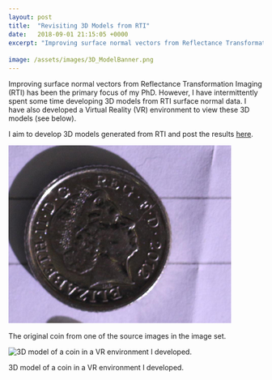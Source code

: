 ```yaml
---
layout: post
title:  "Revisiting 3D Models from RTI"
date:   2018-09-01 21:15:05 +0000
excerpt: "Improving surface normal vectors from Reflectance Transformation Imaging (RTI) has been the primary focus of my PhD. However, I have intermittently spent some time developing 3D models"

image: /assets/images/3D_ModelBanner.png
---
```

Improving surface normal vectors from Reflectance Transformation Imaging (RTI) has been the primary focus of my PhD. 
However, I have intermittently spent some time developing 3D models from RTI surface normal data.
I have also developed a Virtual Reality (VR) environment to view these 3D models (see below).

I aim to develop 3D models generated from RTI and post the results [here][models-link].


![The original coin from one of the source images in the image set.](/assets/images/IMG_0817a.png)
 
The original coin from one of the source images in the image set.


![3D model of a coin in a VR environment I developed.](/assets/images/3D_coin.gif)
 
3D model of a coin in a VR environment I developed.




[models-link]: https://sketchfab.com/MatthewMcGuigan

